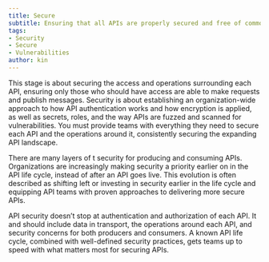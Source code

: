 ```yaml
---
title: Secure
subtitle: Ensuring that all APIs are properly secured and free of common vulnerabilities.
tags:
- Security
- Secure
- Vulnerabilities
author: kin
---
```


This stage is about securing the access and operations surrounding each API, ensuring only those who should have access are able to make requests and publish messages. Security is about establishing an organization-wide approach to how API authentication works and how encryption is applied, as well as secrets, roles, and the way APIs are fuzzed and scanned for vulnerabilities. You must provide teams with everything they need to secure each API and the operations around it, consistently securing the expanding API landscape.

There are many layers of t security for producing and consuming APIs. Organizations are increasingly making security a priority earlier on in the API life cycle, instead of after an API goes live. This evolution is often described as shifting left or investing in security earlier in the life cycle and equipping API teams with proven approaches to delivering more secure APIs.

API security doesn’t stop at authentication and authorization of each API. It and should include data in transport, the operations around each API, and security concerns for both producers and consumers. A known API life cycle, combined with well-defined security practices, gets teams up to speed with what matters most for securing APIs.



